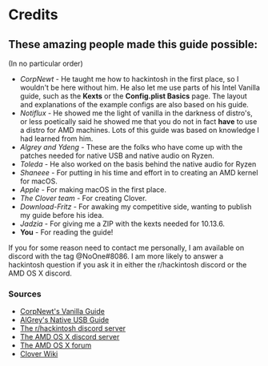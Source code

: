 # Credits

## These amazing people made this guide possible:

\(In no particular order\)

* _CorpNewt_ - He taught me how to hackintosh in the first place, so I wouldn't be here without him.  He also let me use parts of his Intel Vanilla guide, such as the **Kexts** or the **Config.plist Basics** page. The layout and explanations of the example configs are also based on his guide.
* _Notiflux_ - He showed me the light of vanilla in the darkness of distro's, or less poetically said he showed me that you do not in fact **have** to use a distro for AMD machines. Lots of this guide was based on knowledge I had learned from him.
* _Algrey and Ydeng -_ These are the folks who have come up with the patches needed for native USB and native audio on Ryzen.
* _Toleda_ - He also worked on the basis behind the native audio for Ryzen
* _Shaneee -_ For putting in his time and effort in to creating an AMD kernel for macOS.
* _Apple_ - For making macOS in the first place.
* _The Clover team -_ For creating Clover.
* _Download-Fritz -_ For awaking my competitive side, wanting to publish my guide before his idea.
* _Jadzia -_ For giving me a ZIP with the kexts needed for 10.13.6.
* **You** - For reading the guide!

If you for some reason need to contact me personally, I am available on discord with the tag @NoOne\#8086. I am more likely to answer a hackintosh question if you ask it in either the r/hackintosh discord or the AMD OS X discord.

### Sources

* [CorpNewt's Vanilla Guide](https://hackintosh.gitbook.io/-r-hackintosh-vanilla-desktop-guide/)
* [AlGrey's Native USB Guide](https://forum.amd-osx.com/viewtopic.php?f=24&t=4986)
* [The r/hackintosh discord server](https://discord.gg/9gvcdFj)
* [The AMD OS X discord server](https://discord.gg/QXuW558)
* [The AMD OS X forum](https://amd-osx.com)
* [Clover Wiki](https://clover-wiki.zetam.org/Home)

